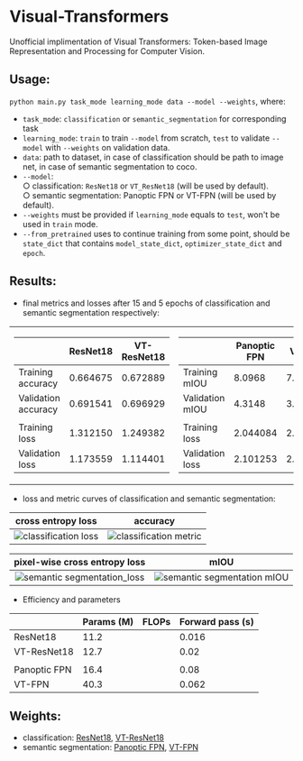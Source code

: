 # Visual-Transformers
Unofficial implimentation of Visual Transformers: Token-based Image Representation and Processing for Computer Vision.

## Usage:
`python main.py task_mode learning_mode data --model --weights`, where:
* `task_mode`: `classification` or `semantic_segmentation` for corresponding task
* `learning_mode`: `train` to train `--model` from scratch, `test` to validate `--model` with `--weights` on validation data.
* `data`: path to dataset, in case of classification should be path to image net, in case of semantic segmentation to coco.
* `--model`:   
  ○ classification: `ResNet18` or `VT_ResNet18` (will be used by default).  
  ○ semantic segmentation: Panoptic FPN or VT-FPN (will be used by default).  
* `--weights` must be provided if `learning_mode` equals to `test`, won't be used in `train` mode.
* `--from_pretrained` uses to continue training from some point, should be `state_dict` that contains `model_state_dict`, `optimizer_state_dict` and `epoch`.

## Results:  
* final metrics and losses after 15 and 5 epochs of classification and semantic segmentation respectively:
<table>
  <tr>  
    <td>    
    
|                      | ResNet18 | VT-ResNet18 |
|----------------------|----------|-------------|
| Training accuracy    | 0.664675 |  0.672889   |
| Validation accuracy  | 0.691541 |  0.696929   |
|                      |          |             |
| Training loss        | 1.312150 |  1.249382   |
| Validation loss      | 1.173559 |  1.114401   |

   
   </td><td>  
      
|                 | Panoptic FPN |  VT-FPN  |
|-----------------|--------------|----------|
| Training mIOU   |   8.0968     | 7.0343   |
| Validation mIOU |   4.3148     | 3.2351   |
|                 |              |          |
| Training loss   |   2.044084   | 2.068598 |
| Validation loss |   2.101253   | 2.120928 |


   </td>  
  </tr>
</table>

* loss and metric curves of classification and semantic segmentation:


cross entropy loss         |  accuracy
:-------------------------:|:-------------------------:
![classification loss](https://user-images.githubusercontent.com/41442977/114195120-daaee980-9958-11eb-97b2-b4b91908d159.png)  |  ![classification metric](https://user-images.githubusercontent.com/41442977/114195759-6cb6f200-9959-11eb-953b-69f66788110e.png)

pixel-wise cross entropy loss   |  mIOU
:------------------------------:|:-------------------------:
![semantic segmentation_loss](https://user-images.githubusercontent.com/41442977/114266799-f077e980-9a00-11eb-9804-1a386e29729c.png)  | ![semantic segmentation mIOU](https://user-images.githubusercontent.com/41442977/114266809-071e4080-9a01-11eb-98e9-553463db2c7c.png)





* Efficiency and parameters

|              | Params (M) | FLOPs | Forward pass (s) |
|--------------|------------|-------|------------------|
| ResNet18     |    11.2    |       |       0.016      |
| VT-ResNet18  |    12.7    |       |       0.02       |
|              |            |       |                  |
| Panoptic FPN |    16.4    |       |       0.08       |
| VT-FPN       |    40.3    |       |       0.062      |

## Weights:
* classification: [ResNet18](https://drive.google.com/file/d/102_XFdm9mnQbZVbw8ChoywvxG3IOhXCh/view?usp=sharing), [VT-ResNet18](https://drive.google.com/file/d/1-7zrZD2TekIIcAa4im0i5fi31ZG90sP9/view?usp=sharing)
* semantic segmentation: [Panoptic FPN](https://drive.google.com/file/d/1hEYHuaWhc-JqpPyjdr86kMorkDGX3gIN/view?usp=sharing), [VT-FPN](https://drive.google.com/file/d/1-GUY6KdQBF5q4VFrdb79XyROqE70lbHv/view?usp=sharing)
